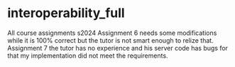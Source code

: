 # interoperability_full
All course assignments s2024
Assignment 6 needs some modifications while it is 100% correct but the tutor is not smart enough to relize that.
Assignment 7 the tutor has no experience and his server code has bugs for that my implementation did not meet the requirements.
